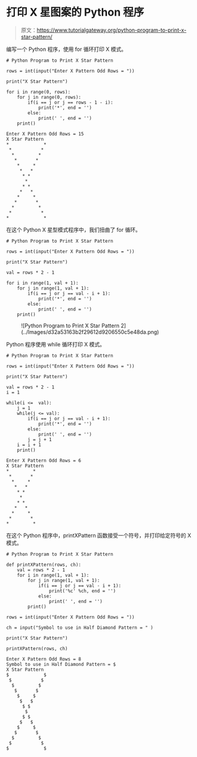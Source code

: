 # 打印 X 星图案的 Python 程序

> 原文：<https://www.tutorialgateway.org/python-program-to-print-x-star-pattern/>

编写一个 Python 程序，使用 for 循环打印 X 模式。

```
# Python Program to Print X Star Pattern

rows = int(input("Enter X Pattern Odd Rows = "))

print("X Star Pattern") 

for i in range(0, rows):
    for j in range(0, rows):
        if(i == j or j == rows - 1 - i):
            print('*', end = '')
        else:
            print(' ', end = '')
    print()
```

```
Enter X Pattern Odd Rows = 15
X Star Pattern
*             *
 *           * 
  *         *  
   *       *   
    *     *    
     *   *     
      * *      
       *       
      * *      
     *   *     
    *     *    
   *       *   
  *         *  
 *           * 
*             *
```

在这个 Python X 星型模式程序中，我们扭曲了 for 循环。

```
# Python Program to Print X Star Pattern

rows = int(input("Enter X Pattern Odd Rows = "))

print("X Star Pattern") 

val = rows * 2 - 1

for i in range(1, val + 1):
    for j in range(1, val + 1):
        if(i == j or j == val - i + 1):
            print('*', end = '')
        else:
            print(' ', end = '')
    print()
```

<figure class="wp-block-image size-large">![Python Program to Print X Star Pattern 2](../Images/d32a53163b2f29612d9206550c5e48da.png)</figure>

Python 程序使用 while 循环打印 X 模式。

```
# Python Program to Print X Star Pattern

rows = int(input("Enter X Pattern Odd Rows = "))

print("X Star Pattern") 

val = rows * 2 - 1
i = 1

while(i <=  val):
    j = 1
    while(j <= val):
        if(i == j or j == val - i + 1):
            print('*', end = '')
        else:
            print(' ', end = '')
        j = j + 1
    i = i + 1
    print()
```

```
Enter X Pattern Odd Rows = 6
X Star Pattern
*         *
 *       * 
  *     *  
   *   *   
    * *    
     *     
    * *    
   *   *   
  *     *  
 *       * 
*         *
```

在这个 Python 程序中，printXPattern 函数接受一个符号，并打印给定符号的 X 模式。

```
# Python Program to Print X Star Pattern

def printXPattern(rows, ch):
    val = rows * 2 - 1
    for i in range(1, val + 1):
        for j in range(1, val + 1):
            if(i == j or j == val - i + 1):
                print('%c' %ch, end = '')
            else:
                print(' ', end = '')
        print()

rows = int(input("Enter X Pattern Odd Rows = "))

ch = input("Symbol to use in Half Diamond Pattern = " )

print("X Star Pattern")

printXPattern(rows, ch)
```

```
Enter X Pattern Odd Rows = 8
Symbol to use in Half Diamond Pattern = $
X Star Pattern
$             $
 $           $ 
  $         $  
   $       $   
    $     $    
     $   $     
      $ $      
       $       
      $ $      
     $   $     
    $     $    
   $       $   
  $         $  
 $           $ 
$             $
```